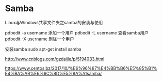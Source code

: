 # Samba
Linux与Windows共享文件夹之samba的安装与使用

pdbedit -a username  添加一个用户
pdbedit -L username  查看samba用户
pdbedit -X username  删除一个用户


安装samba
  sudo apt-get install samba
  
http://www.cnblogs.com/gzdaijie/p/5194033.html

https://www.centos.bz/2017/10/%E6%96%87%E4%BB%B6%E5%85%B1%E4%BA%AB%E6%9C%8D%E5%8A%A1samba/

